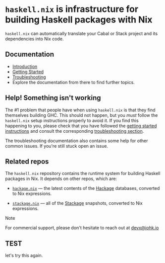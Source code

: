 # `haskell.nix` is infrastructure for building Haskell packages with Nix

`haskell.nix` can automatically translate your Cabal or Stack project and
its dependencies into Nix code.

## Documentation

- [Introduction](https://input-output-hk.github.io/haskell.nix/index.html)
- [Getting Started](https://input-output-hk.github.io/haskell.nix/tutorials/getting-started)
- [Troubleshooting](https://input-output-hk.github.io/haskell.nix/troubleshooting)
- Explore the documentation from there to find further topics.

## Help! Something isn't working

The #1 problem that people have when using `haskell.nix` is that they find themselves building GHC.
This should not happen, but you *must* follow the `haskell.nix` setup instructions properly to avoid it.
If you find this happening to you, please check that you have followed the 
[getting started instructions](https://input-output-hk.github.io/haskell.nix/tutorials/getting-started#setting-up-the-binary-cache) and
consult the corresponding [troubleshooting section](https://input-output-hk.github.io/haskell.nix/troubleshooting#why-am-i-building-ghc).

The troubleshooting documentation also contains some help for other common issues. If you're still stuck open an issue.

## Related repos

The `haskell.nix` repository contains the runtime system for building
Haskell packages in Nix. It depends on other repos, which are:

- [`hackage.nix`](https://github.com/input-output-hk/hackage.nix) — the latest contents of the [Hackage](https://hackage.haskell.org/) databases, converted to Nix expressions.

- [`stackage.nix`](https://github.com/input-output-hk/stackage.nix) — all of the [Stackage](https://www.stackage.org/) snapshots, converted to Nix expressions.

> [!NOTE]
> For commercial support, please don't hesitate to reach out at devx@iohk.io

## TEST

let's try this again.
